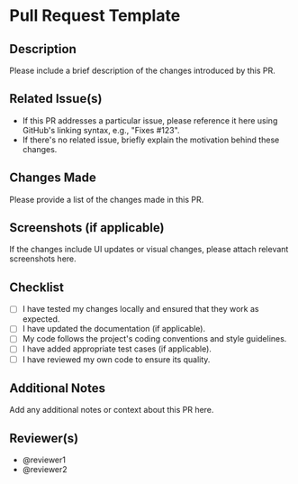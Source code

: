 # Pull Request Template

## Description
Please include a brief description of the changes introduced by this PR.

## Related Issue(s)
- If this PR addresses a particular issue, please reference it here using GitHub's linking syntax, e.g., "Fixes #123".
- If there's no related issue, briefly explain the motivation behind these changes.

## Changes Made
Please provide a list of the changes made in this PR.

## Screenshots (if applicable)
If the changes include UI updates or visual changes, please attach relevant screenshots here.

## Checklist
- [ ] I have tested my changes locally and ensured that they work as expected.
- [ ] I have updated the documentation (if applicable).
- [ ] My code follows the project's coding conventions and style guidelines.
- [ ] I have added appropriate test cases (if applicable).
- [ ] I have reviewed my own code to ensure its quality.

## Additional Notes
Add any additional notes or context about this PR here.

## Reviewer(s)
- @reviewer1
- @reviewer2